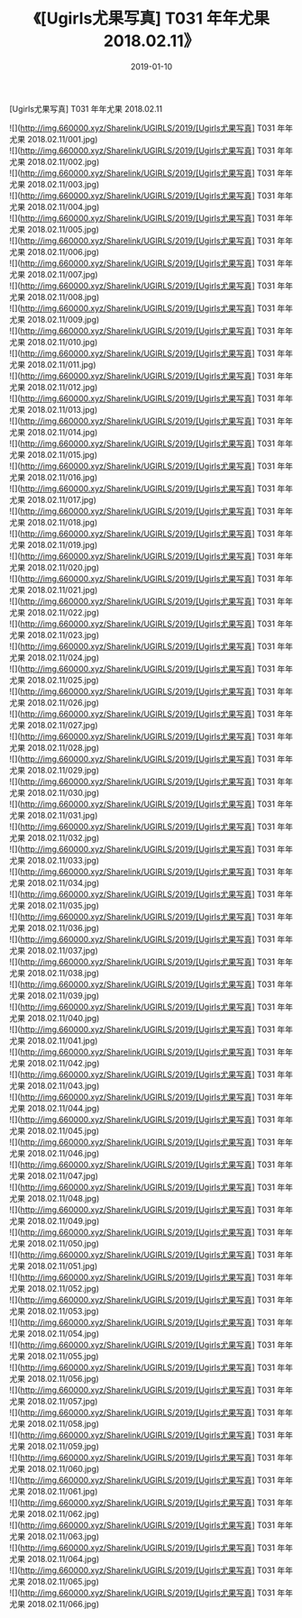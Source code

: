 ﻿---
layout: post
title:  《[Ugirls尤果写真] T031 年年尤果 2018.02.11》
date:   2019-01-10
img: http://img.660000.xyz/Sharelink/UGIRLS/2019/[Ugirls尤果写真] T031 年年尤果 2018.02.11/000.jpg
categories: [美女, 清纯, 唯美]
---

[Ugirls尤果写真] T031 年年尤果 2018.02.11

 ![](http://img.660000.xyz/Sharelink/UGIRLS/2019/[Ugirls尤果写真] T031 年年尤果 2018.02.11/001.jpg) <br>![](http://img.660000.xyz/Sharelink/UGIRLS/2019/[Ugirls尤果写真] T031 年年尤果 2018.02.11/002.jpg) <br>![](http://img.660000.xyz/Sharelink/UGIRLS/2019/[Ugirls尤果写真] T031 年年尤果 2018.02.11/003.jpg) <br>![](http://img.660000.xyz/Sharelink/UGIRLS/2019/[Ugirls尤果写真] T031 年年尤果 2018.02.11/004.jpg) <br>![](http://img.660000.xyz/Sharelink/UGIRLS/2019/[Ugirls尤果写真] T031 年年尤果 2018.02.11/005.jpg) <br>![](http://img.660000.xyz/Sharelink/UGIRLS/2019/[Ugirls尤果写真] T031 年年尤果 2018.02.11/006.jpg) <br>![](http://img.660000.xyz/Sharelink/UGIRLS/2019/[Ugirls尤果写真] T031 年年尤果 2018.02.11/007.jpg) <br>![](http://img.660000.xyz/Sharelink/UGIRLS/2019/[Ugirls尤果写真] T031 年年尤果 2018.02.11/008.jpg) <br>![](http://img.660000.xyz/Sharelink/UGIRLS/2019/[Ugirls尤果写真] T031 年年尤果 2018.02.11/009.jpg) <br>![](http://img.660000.xyz/Sharelink/UGIRLS/2019/[Ugirls尤果写真] T031 年年尤果 2018.02.11/010.jpg) <br>![](http://img.660000.xyz/Sharelink/UGIRLS/2019/[Ugirls尤果写真] T031 年年尤果 2018.02.11/011.jpg) <br>![](http://img.660000.xyz/Sharelink/UGIRLS/2019/[Ugirls尤果写真] T031 年年尤果 2018.02.11/012.jpg) <br>![](http://img.660000.xyz/Sharelink/UGIRLS/2019/[Ugirls尤果写真] T031 年年尤果 2018.02.11/013.jpg) <br>![](http://img.660000.xyz/Sharelink/UGIRLS/2019/[Ugirls尤果写真] T031 年年尤果 2018.02.11/014.jpg) <br>![](http://img.660000.xyz/Sharelink/UGIRLS/2019/[Ugirls尤果写真] T031 年年尤果 2018.02.11/015.jpg) <br>![](http://img.660000.xyz/Sharelink/UGIRLS/2019/[Ugirls尤果写真] T031 年年尤果 2018.02.11/016.jpg) <br>![](http://img.660000.xyz/Sharelink/UGIRLS/2019/[Ugirls尤果写真] T031 年年尤果 2018.02.11/017.jpg) <br>![](http://img.660000.xyz/Sharelink/UGIRLS/2019/[Ugirls尤果写真] T031 年年尤果 2018.02.11/018.jpg) <br>![](http://img.660000.xyz/Sharelink/UGIRLS/2019/[Ugirls尤果写真] T031 年年尤果 2018.02.11/019.jpg) <br>![](http://img.660000.xyz/Sharelink/UGIRLS/2019/[Ugirls尤果写真] T031 年年尤果 2018.02.11/020.jpg) <br>![](http://img.660000.xyz/Sharelink/UGIRLS/2019/[Ugirls尤果写真] T031 年年尤果 2018.02.11/021.jpg) <br>![](http://img.660000.xyz/Sharelink/UGIRLS/2019/[Ugirls尤果写真] T031 年年尤果 2018.02.11/022.jpg) <br>![](http://img.660000.xyz/Sharelink/UGIRLS/2019/[Ugirls尤果写真] T031 年年尤果 2018.02.11/023.jpg) <br>![](http://img.660000.xyz/Sharelink/UGIRLS/2019/[Ugirls尤果写真] T031 年年尤果 2018.02.11/024.jpg) <br>![](http://img.660000.xyz/Sharelink/UGIRLS/2019/[Ugirls尤果写真] T031 年年尤果 2018.02.11/025.jpg) <br>![](http://img.660000.xyz/Sharelink/UGIRLS/2019/[Ugirls尤果写真] T031 年年尤果 2018.02.11/026.jpg) <br>![](http://img.660000.xyz/Sharelink/UGIRLS/2019/[Ugirls尤果写真] T031 年年尤果 2018.02.11/027.jpg) <br>![](http://img.660000.xyz/Sharelink/UGIRLS/2019/[Ugirls尤果写真] T031 年年尤果 2018.02.11/028.jpg) <br>![](http://img.660000.xyz/Sharelink/UGIRLS/2019/[Ugirls尤果写真] T031 年年尤果 2018.02.11/029.jpg) <br>![](http://img.660000.xyz/Sharelink/UGIRLS/2019/[Ugirls尤果写真] T031 年年尤果 2018.02.11/030.jpg) <br>![](http://img.660000.xyz/Sharelink/UGIRLS/2019/[Ugirls尤果写真] T031 年年尤果 2018.02.11/031.jpg) <br>![](http://img.660000.xyz/Sharelink/UGIRLS/2019/[Ugirls尤果写真] T031 年年尤果 2018.02.11/032.jpg) <br>![](http://img.660000.xyz/Sharelink/UGIRLS/2019/[Ugirls尤果写真] T031 年年尤果 2018.02.11/033.jpg) <br>![](http://img.660000.xyz/Sharelink/UGIRLS/2019/[Ugirls尤果写真] T031 年年尤果 2018.02.11/034.jpg) <br>![](http://img.660000.xyz/Sharelink/UGIRLS/2019/[Ugirls尤果写真] T031 年年尤果 2018.02.11/035.jpg) <br>![](http://img.660000.xyz/Sharelink/UGIRLS/2019/[Ugirls尤果写真] T031 年年尤果 2018.02.11/036.jpg) <br>![](http://img.660000.xyz/Sharelink/UGIRLS/2019/[Ugirls尤果写真] T031 年年尤果 2018.02.11/037.jpg) <br>![](http://img.660000.xyz/Sharelink/UGIRLS/2019/[Ugirls尤果写真] T031 年年尤果 2018.02.11/038.jpg) <br>![](http://img.660000.xyz/Sharelink/UGIRLS/2019/[Ugirls尤果写真] T031 年年尤果 2018.02.11/039.jpg) <br>![](http://img.660000.xyz/Sharelink/UGIRLS/2019/[Ugirls尤果写真] T031 年年尤果 2018.02.11/040.jpg) <br>![](http://img.660000.xyz/Sharelink/UGIRLS/2019/[Ugirls尤果写真] T031 年年尤果 2018.02.11/041.jpg) <br>![](http://img.660000.xyz/Sharelink/UGIRLS/2019/[Ugirls尤果写真] T031 年年尤果 2018.02.11/042.jpg) <br>![](http://img.660000.xyz/Sharelink/UGIRLS/2019/[Ugirls尤果写真] T031 年年尤果 2018.02.11/043.jpg) <br>![](http://img.660000.xyz/Sharelink/UGIRLS/2019/[Ugirls尤果写真] T031 年年尤果 2018.02.11/044.jpg) <br>![](http://img.660000.xyz/Sharelink/UGIRLS/2019/[Ugirls尤果写真] T031 年年尤果 2018.02.11/045.jpg) <br>![](http://img.660000.xyz/Sharelink/UGIRLS/2019/[Ugirls尤果写真] T031 年年尤果 2018.02.11/046.jpg) <br>![](http://img.660000.xyz/Sharelink/UGIRLS/2019/[Ugirls尤果写真] T031 年年尤果 2018.02.11/047.jpg) <br>![](http://img.660000.xyz/Sharelink/UGIRLS/2019/[Ugirls尤果写真] T031 年年尤果 2018.02.11/048.jpg) <br>![](http://img.660000.xyz/Sharelink/UGIRLS/2019/[Ugirls尤果写真] T031 年年尤果 2018.02.11/049.jpg) <br>![](http://img.660000.xyz/Sharelink/UGIRLS/2019/[Ugirls尤果写真] T031 年年尤果 2018.02.11/050.jpg) <br>![](http://img.660000.xyz/Sharelink/UGIRLS/2019/[Ugirls尤果写真] T031 年年尤果 2018.02.11/051.jpg) <br>![](http://img.660000.xyz/Sharelink/UGIRLS/2019/[Ugirls尤果写真] T031 年年尤果 2018.02.11/052.jpg) <br>![](http://img.660000.xyz/Sharelink/UGIRLS/2019/[Ugirls尤果写真] T031 年年尤果 2018.02.11/053.jpg) <br>![](http://img.660000.xyz/Sharelink/UGIRLS/2019/[Ugirls尤果写真] T031 年年尤果 2018.02.11/054.jpg) <br>![](http://img.660000.xyz/Sharelink/UGIRLS/2019/[Ugirls尤果写真] T031 年年尤果 2018.02.11/055.jpg) <br>![](http://img.660000.xyz/Sharelink/UGIRLS/2019/[Ugirls尤果写真] T031 年年尤果 2018.02.11/056.jpg) <br>![](http://img.660000.xyz/Sharelink/UGIRLS/2019/[Ugirls尤果写真] T031 年年尤果 2018.02.11/057.jpg) <br>![](http://img.660000.xyz/Sharelink/UGIRLS/2019/[Ugirls尤果写真] T031 年年尤果 2018.02.11/058.jpg) <br>![](http://img.660000.xyz/Sharelink/UGIRLS/2019/[Ugirls尤果写真] T031 年年尤果 2018.02.11/059.jpg) <br>![](http://img.660000.xyz/Sharelink/UGIRLS/2019/[Ugirls尤果写真] T031 年年尤果 2018.02.11/060.jpg) <br>![](http://img.660000.xyz/Sharelink/UGIRLS/2019/[Ugirls尤果写真] T031 年年尤果 2018.02.11/061.jpg) <br>![](http://img.660000.xyz/Sharelink/UGIRLS/2019/[Ugirls尤果写真] T031 年年尤果 2018.02.11/062.jpg) <br>![](http://img.660000.xyz/Sharelink/UGIRLS/2019/[Ugirls尤果写真] T031 年年尤果 2018.02.11/063.jpg) <br>![](http://img.660000.xyz/Sharelink/UGIRLS/2019/[Ugirls尤果写真] T031 年年尤果 2018.02.11/064.jpg) <br>![](http://img.660000.xyz/Sharelink/UGIRLS/2019/[Ugirls尤果写真] T031 年年尤果 2018.02.11/065.jpg) <br>![](http://img.660000.xyz/Sharelink/UGIRLS/2019/[Ugirls尤果写真] T031 年年尤果 2018.02.11/066.jpg) <br>